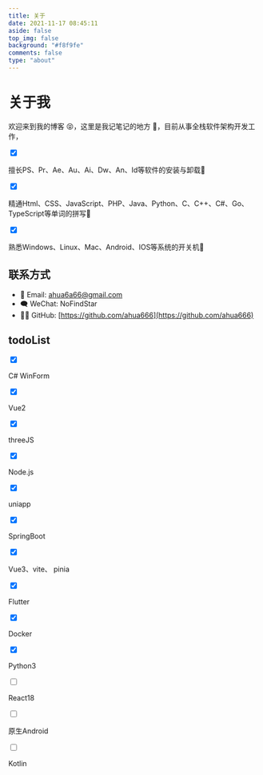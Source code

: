 ```yaml
---
title: 关于
date: 2021-11-17 08:45:11
aside: false
top_img: false
background: "#f8f9fe"
comments: false
type: "about"
---
```


# 关于我
欢迎来到我的博客 😝，这里是我记笔记的地方 🙌，目前从事全栈软件架构开发工作，


<div class="checkbox times red checked"><input type="checkbox" checked=""><p>擅长PS、Pr、Ae、Au、Ai、Dw、An、Id等软件的安装与卸载🎃</p></div>
<div class="checkbox times red checked"><input type="checkbox" checked=""><p>精通Html、CSS、JavaScript、PHP、Java、Python、C、C++、C#、Go、TypeScript等单词的拼写🎲</p></div>
<div class="checkbox times red checked"><input type="checkbox" checked=""><p>熟悉Windows、Linux、Mac、Android、IOS等系统的开关机👻</p></div>

## 联系方式
- 📧 Email: [ahua6a66@gmail.com](mailto:ahua6a66@gmail.com)
- 🗨️ WeChat: NoFindStar
- 👨‍💻 GitHub: [https://github.com/ahua666](https://github.com/ahua666)

## todoList
<div class="checkbox blue checked"><input type="checkbox" checked=""><p>C# WinForm</p></div>
<div class="checkbox blue checked"><input type="checkbox" checked=""><p>Vue2</p></div>
<div class="checkbox blue checked"><input type="checkbox" checked=""><p>threeJS</p></div>
<div class="checkbox blue checked"><input type="checkbox" checked=""><p>Node.js</p></div>
<div class="checkbox blue checked"><input type="checkbox" checked=""><p>uniapp</p></div>
<div class="checkbox blue checked"><input type="checkbox" checked=""><p>SpringBoot</p></div>
<div class="checkbox blue checked"><input type="checkbox" checked=""><p>Vue3、vite、 pinia</p></div>
<div class="checkbox blue checked"><input type="checkbox" checked=""><p>Flutter</p></div>
<div class="checkbox blue checked"><input type="checkbox" checked=""><p>Docker</p></div>
<div class="checkbox blue checked"><input type="checkbox" checked=""><p>Python3</p></div>
<div class="checkbox blue"><input type="checkbox"><p>React18</p></div>
<div class="checkbox blue"><input type="checkbox"><p>原生Android</p></div>
<div class="checkbox blue"><input type="checkbox"><p>Kotlin</p></div>

